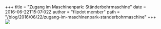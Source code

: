 +++
title = "Zugang im Maschinenpark: Ständerbohrmaschine"
date = 2016-06-22T15:07:02Z
author = "flipdot member"
path = "/blog/2016/06/22/zugang-im-maschinenpark-standerbohrmaschine"
+++
[![](https://flipdot.org/blog/uploads/bohrm2.serendipityThumb.jpg)](https://flipdot.org/blog/uploads/bohrm2.jpg)
